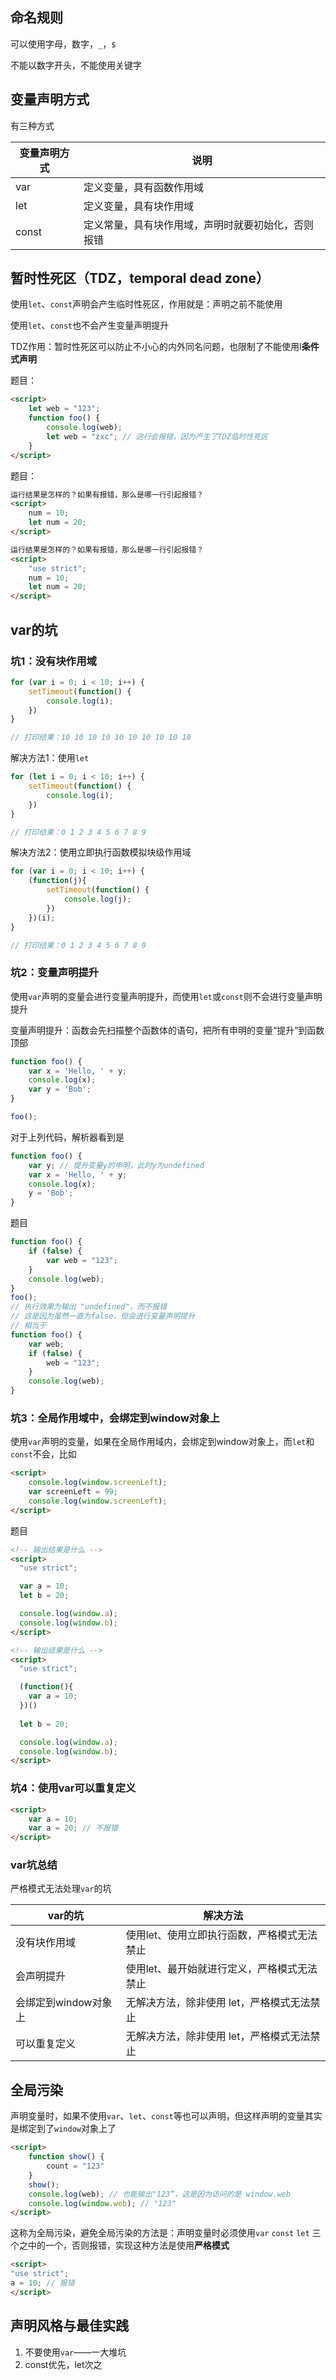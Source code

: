 ## 命名规则

可以使用字母，数字，`_`，`$`

不能以数字开头，不能使用关键字



## 变量声明方式

有三种方式

| 变量声明方式 | 说明                                               |
| ------------ | -------------------------------------------------- |
| var          | 定义变量，具有函数作用域                           |
| let          | 定义变量，具有块作用域                             |
| const        | 定义常量，具有块作用域，声明时就要初始化，否则报错 |



## 暂时性死区（TDZ，temporal dead zone）

使用`let`、`const`声明会产生临时性死区，作用就是：声明之前不能使用

使用`let`、`const`也不会产生变量声明提升

TDZ作用：暂时性死区可以防止不小心的内外同名问题，也限制了不能使用I**条件式声明**

题目：

```html
<script>
	let web = "123";
   	function foo() {
        console.log(web);
        let web = "zxc"; // 这行会报错，因为产生了TDZ临时性死区
    }
</script>
```

题目：

```html
运行结果是怎样的？如果有报错，那么是哪一行引起报错？
<script>
    num = 10;
    let num = 20; 
</script>
```

```html
运行结果是怎样的？如果有报错，那么是哪一行引起报错？
<script>
    "use strict";
    num = 10;
    let num = 20; 
</script>
```



## var的坑

### 坑1：没有块作用域

```js
for (var i = 0; i < 10; i++) {
    setTimeout(function() {
        console.log(i);
    })
}

// 打印结果：10 10 10 10 10 10 10 10 10 10
```

解决方法1：使用`let`

```js
for (let i = 0; i < 10; i++) {
    setTimeout(function() {
        console.log(i);
    })
}

// 打印结果：0 1 2 3 4 5 6 7 8 9
```

解决方法2：使用立即执行函数模拟块级作用域

```js
for (var i = 0; i < 10; i++) {
    (function(j){
        setTimeout(function() {
            console.log(j);
        })
    })(i);
}

// 打印结果：0 1 2 3 4 5 6 7 8 9
```

### 坑2：变量声明提升

使用`var`声明的变量会进行变量声明提升，而使用`let`或`const`则不会进行变量声明提升

变量声明提升：函数会先扫描整个函数体的语句，把所有申明的变量“提升”到函数顶部

```js
function foo() {
    var x = 'Hello, ' + y;
    console.log(x);
    var y = 'Bob';
}

foo();
```

对于上列代码，解析器看到是

```js
function foo() {
    var y; // 提升变量y的申明，此时y为undefined
    var x = 'Hello, ' + y;
    console.log(x);
    y = 'Bob';
}
```

题目

```js
function foo() {
    if (false) {
        var web = "123";
    }
    console.log(web);
}
foo(); 
// 执行效果为输出 "undefined"，而不报错
// 这是因为虽然一直为false，但会进行变量声明提升
// 相当于
function foo() {
    var web;
    if (false) {
        web = "123";
    }
    console.log(web);
}
```

### 坑3：全局作用域中，会绑定到window对象上

使用`var`声明的变量，如果在全局作用域内，会绑定到window对象上，而`let`和`const`不会，比如

```html
<script>
	console.log(window.screenLeft);
    var screenLeft = 99;
    console.log(window.screenLeft);
</script>
```

题目

```html
<!-- 输出结果是什么 -->
<script>
  "use strict";

  var a = 10;
  let b = 20;

  console.log(window.a);
  console.log(window.b);
</script>

<!-- 输出结果是什么 -->
<script>
  "use strict";

  (function(){
    var a = 10;
  })()
  
  let b = 20;

  console.log(window.a);
  console.log(window.b);
</script>
```

### 坑4：使用var可以重复定义

```html
<script>
	var a = 10;
    var a = 20; // 不报错
</script>
```

### var坑总结

严格模式无法处理`var`的坑

| var的坑              | 解决方法                                    |
| -------------------- | ------------------------------------------- |
| 没有块作用域         | 使用let、使用立即执行函数，严格模式无法禁止 |
| 会声明提升           | 使用let、最开始就进行定义，严格模式无法禁止 |
| 会绑定到window对象上 | 无解决方法，除非使用 let，严格模式无法禁止  |
| 可以重复定义         | 无解决方法，除非使用 let，严格模式无法禁止  |



## 全局污染

声明变量时，如果不使用`var`、`let`、`const`等也可以声明，但这样声明的变量其实是绑定到了`window`对象上了

```html
<script>
    function show() {
        count = "123"
    }
  	show();
    console.log(web); // 也能输出"123”，这是因为访问的是 window.web
    console.log(window.web); // "123"
</script>
```

这称为全局污染，避免全局污染的方法是：声明变量时必须使用`var` `const` `let` 三个之中的一个，否则报错，实现这种方法是使用**严格模式**

```html
<script>
"use strict";
a = 10; // 报错
</script>
```



## 声明风格与最佳实践

1. 不要使用`var`——一大堆坑
2. const优先，let次之